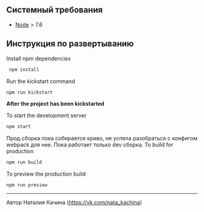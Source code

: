 ## Системный требования

* [Node](https://nodejs.org) > 7.6

## Инструкция по развертыванию
Install npm dependencies

```sh
 npm install 
```

Run the kickstart command
```sh
npm run kickstart
```

**After the project has been kickstarted**

To start the development server

```sh
npm start
```
Прод.сборка пока собирается криво, не успела разобраться с конфигом webpack для нее. Пока работает только dev сборка.
To build for production

```sh
npm run build
```

To preview the production build
```sh
npm run preview
```



___
Автор Наталия Качина (https://vk.com/nata_kachina)

